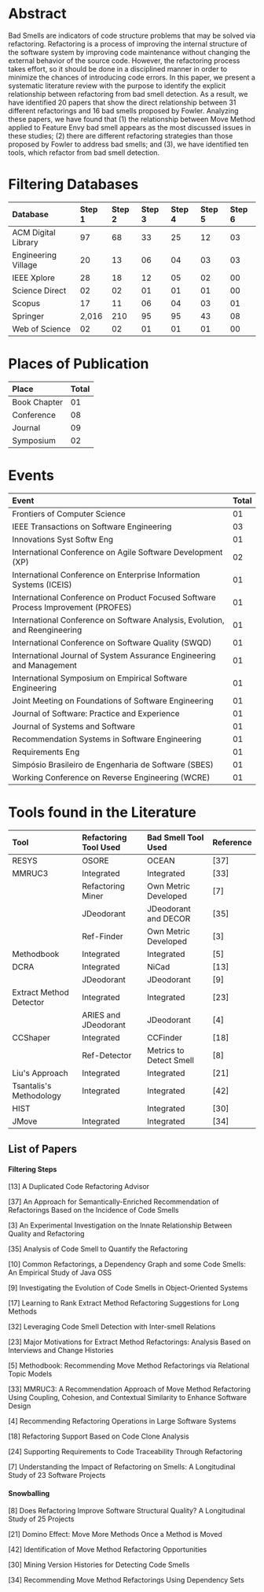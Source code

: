 # Abstract

Bad Smells are indicators of code structure problems that may be solved via refactoring.
Refactoring is a process of improving the internal structure of the software system by 
improving code maintenance without changing the external behavior of the source code. 
However, the refactoring process takes effort, so it should be done in a disciplined manner 
in order to minimize the chances of introducing code errors. In this paper, we present a 
systematic literature review with the purpose to identify the explicit relationship between 
refactoring from bad smell detection. As a result, we have identified 20 papers that show the 
direct relationship between 31 different refactorings and 16 bad smells proposed by Fowler. 
Analyzing these papers, we have found that (1) the relationship between Move Method applied to 
Feature Envy bad smell appears as the most discussed issues in these studies; (2) there are 
different refactoring strategies than those proposed by Fowler to address bad smells; and (3), 
we have identified ten tools, which refactor from bad smell detection.



# Filtering Databases

| Database            | Step 1 | Step 2 | Step 3 | Step 4 | Step 5 | Step 6 |
|:--------------------|:--------|:--------|:--------|:--------|:--------|:--------|
| ACM Digital Library | 97 | 68  | 33 | 25 | 12 | 03 |
| Engineering Village | 20 | 13  | 06 | 04 | 03 | 03 |
| IEEE Xplore         | 28 | 18  | 12 | 05 | 02 | 00 |
| Science Direct      | 02 | 02  | 01 | 01 | 01 | 00 |
| Scopus              | 17 | 11  | 06 | 04 | 03 | 01 |
| Springer            | 2,016 | 210  | 95 | 95 | 43 | 08 |
| Web of Science      | 02 | 02  | 01 | 01 | 01 | 00 |



# Places of Publication

| Place            | Total |
|:-----------------|:------|
| Book Chapter     | 01 |
| Conference       | 08 |
| Journal          | 09 |
| Symposium        | 02 |



# Events

| Event                                                                             | Total |
|:----------------------------------------------------------------------------------|:------|
| Frontiers of Computer Science                                                     | 01 |
| IEEE Transactions on Software Engineering	                                        | 03 |
| Innovations Syst Softw Eng                                                        | 01 |
| International Conference on Agile Software Development (XP)	                      | 02 |
| International Conference on Enterprise Information Systems (ICEIS)              	| 01 |
| International Conference on Product Focused Software Process Improvement (PROFES)	| 01 |
| International Conference on Software Analysis, Evolution, and Reengineering	      | 01 |
| International Conference on Software Quality (SWQD)                             	| 01 |
| International Journal of System Assurance Engineering and Management            	| 01 |
| International Symposium on Empirical Software Engineering                       	| 01 |
| Joint Meeting on Foundations of Software Engineering	                            | 01 |
| Journal of Software: Practice and Experience	                                    | 01 |
| Journal of Systems and Software                                                 	| 01 |
| Recommendation Systems in Software Engineering	                                  | 01 |
| Requirements Eng                                                                	| 01 |
| Simpósio Brasileiro de Engenharia de Software (SBES)	                            | 01 |
| Working Conference on Reverse Engineering (WCRE)                          	      | 01 |



# Tools found in the Literature

| Tool | Refactoring Tool Used | Bad Smell Tool Used | Reference |
|:-----|:----------------------|:--------------------|:----------|
| RESYS | OSORE                | OCEAN               | [37]       |
| MMRUC3 | Integrated          | Integrated          | [33]       |
|        | Refactoring Miner   | Own Metric Developed | [7]      |
|        | JDeodorant          | JDeodorant and DECOR | [35]      |
|        | Ref-Finder          | Own Metric Developed | [3]      |
| Methodbook | Integrated      | Integrated           | [5]      |
| DCRA   | Integrated          | NiCad                | [13]      |
|        | JDeodorant          | JDeodorant           | [9]      |
| Extract Method Detector | Integrated | Integrated   | [23]      |
|       | ARIES and JDeodorant | JDeodorant | [4]      |
| CCShaper | Integrated          | CCFinder             | [18]      |
|  | Ref-Detector               | Metrics to Detect Smell | [8] |
| Liu's Approach | Integrated    | Integrated         | [21]      |
| Tsantalis's Methodology  | Integrated  | Integrated | [42]      |
| HIST   |                     | Integrated           | [30]      |
| JMove    | Integrated      | Integrated             | [34]      |


## List of Papers

#### Filtering Steps

[13] A Duplicated Code Refactoring Advisor

[37] An Approach for Semantically-Enriched Recommendation of Refactorings Based on the Incidence of Code Smells

[3] An Experimental Investigation on the Innate Relationship Between Quality and Refactoring

[35] Analysis of Code Smell to Quantify the Refactoring

[10] Common Refactorings, a Dependency Graph and some Code Smells: An Empirical Study of Java OSS

[9] Investigating the Evolution of Code Smells in Object-Oriented Systems

[17] Learning to Rank Extract Method Refactoring Suggestions for Long Methods

[32] Leveraging Code Smell Detection with Inter-smell Relations

[23] Major Motivations for Extract Method Refactorings: Analysis Based on Interviews and Change Histories

[5] Methodbook: Recommending Move Method Refactorings via Relational Topic Models

[33] MMRUC3: A Recommendation Approach of Move Method Refactoring Using Coupling, Cohesion, and Contextual Similarity to Enhance Software Design

[4] Recommending Refactoring Operations in Large Software Systems

[18] Refactoring Support Based on Code Clone Analysis

[24] Supporting Requirements to Code Traceability Through Refactoring

[7] Understanding the Impact of Refactoring on Smells: A Longitudinal Study of 23 Software Projects


#### Snowballing

[8] Does Refactoring Improve Software Structural Quality? A Longitudinal Study of 25 Projects

[21] Domino Effect: Move More Methods Once a Method is Moved

[42] Identification of Move Method Refactoring Opportunities

[30] Mining Version Histories for Detecting Code Smells

[34] Recommending Move Method Refactorings Using Dependency Sets
